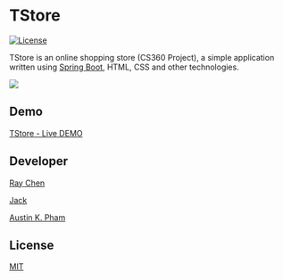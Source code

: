 # TStore
[![License](https://img.shields.io/badge/license-MIT-blue.svg?style=flat-square)](https://github.com/cmcmone/TStore/blob/main/LICENSE)

TStore is an online shopping store (CS360 Project), a simple application written using [Spring Boot](https://spring.io/projects/spring-boot), HTML, CSS and other technologies.

![](https://github.com/cmcmone/TStore/blob/main/src/docs/tstore.gif?raw=true)

## Demo
[TStore - Live DEMO](http://tstore.azurewebsites.net/)

## Developer
[Ray Chen](https://github.com/cmcmone)

[Jack](https://github.com/baxter026)

[Austin K. Pham](https://github.com/afam2000)

## License
[MIT](https://github.com/cmcmone/TStore/blob/main/LICENSE)
